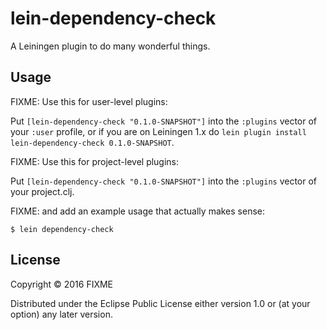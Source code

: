 # lein-dependency-check

A Leiningen plugin to do many wonderful things.

## Usage

FIXME: Use this for user-level plugins:

Put `[lein-dependency-check "0.1.0-SNAPSHOT"]` into the `:plugins` vector of your
`:user` profile, or if you are on Leiningen 1.x do `lein plugin install
lein-dependency-check 0.1.0-SNAPSHOT`.

FIXME: Use this for project-level plugins:

Put `[lein-dependency-check "0.1.0-SNAPSHOT"]` into the `:plugins` vector of your project.clj.

FIXME: and add an example usage that actually makes sense:

    $ lein dependency-check

## License

Copyright © 2016 FIXME

Distributed under the Eclipse Public License either version 1.0 or (at
your option) any later version.
